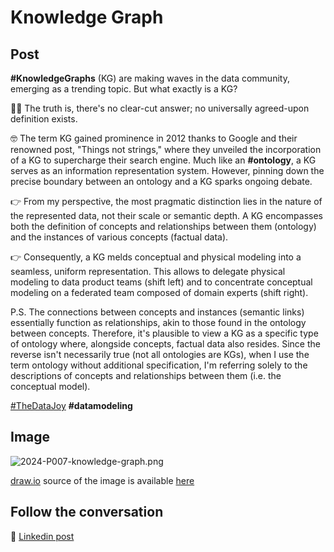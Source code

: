 # Knowledge Graph

## Post

**#KnowledgeGraphs** (KG) are making waves in the data community, emerging as a trending topic. But what exactly is a KG?

🤷‍♂️ The truth is, there's no clear-cut answer; no universally agreed-upon definition exists.

🤓 The term KG gained prominence in 2012 thanks to Google and their renowned post, "Things not strings," where they unveiled the incorporation of a KG to supercharge their search engine. Much like an **#ontology**, a KG serves as an information representation system. However, pinning down the precise boundary between an ontology and a KG sparks ongoing debate.

👉 From my perspective, the most pragmatic distinction lies in the nature of the represented data, not their scale or semantic depth. A KG encompasses both the definition of concepts and relationships between them (ontology) and the instances of various concepts (factual data).

👉 Consequently, a KG melds conceptual and physical modeling into a seamless, uniform representation. This allows to delegate physical modeling to data product teams (shift left) and to concentrate conceptual modeling on a federated team composed of domain experts (shift right).

P.S. The connections between concepts and instances (semantic links) essentially function as relationships, akin to those found in the ontology between concepts. Therefore, it's plausible to view a KG as a specific type of ontology where, alongside concepts, factual data also resides. Since the reverse isn't necessarily true (not all ontologies are KGs), when I use the term ontology without additional specification, I'm referring solely to the descriptions of concepts and relationships between them (i.e. the conceptual model).

[#TheDataJoy](https://www.linkedin.com/feed/hashtag/?keywords=thedatajoy) **#datamodeling**

## Image

![2024-P007-knowledge-graph.png](/images/2024/2024-P007-knowledge-graph.png "Knowledge Graph")

[draw.io](https://app.diagrams.net/) source of the image is available [here](/images/2024/2024.drawio) 

## Follow the conversation

🔵 [Linkedin post](https://www.linkedin.com/feed/update/urn:li:activity:7123673944124981249/)

